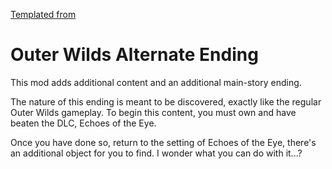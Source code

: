 [Templated from](https://github.com/Raicuparta/ow-mod-template)

# Outer Wilds Alternate Ending

This mod adds additional content and an additional main-story ending.

The nature of this ending is meant to be discovered, exactly like the regular Outer Wilds gameplay. To begin this content, you must own and have beaten the DLC, Echoes of the Eye.

Once you have done so, return to the setting of Echoes of the Eye, there's an additional object for you to find. I wonder what you can do with it...?